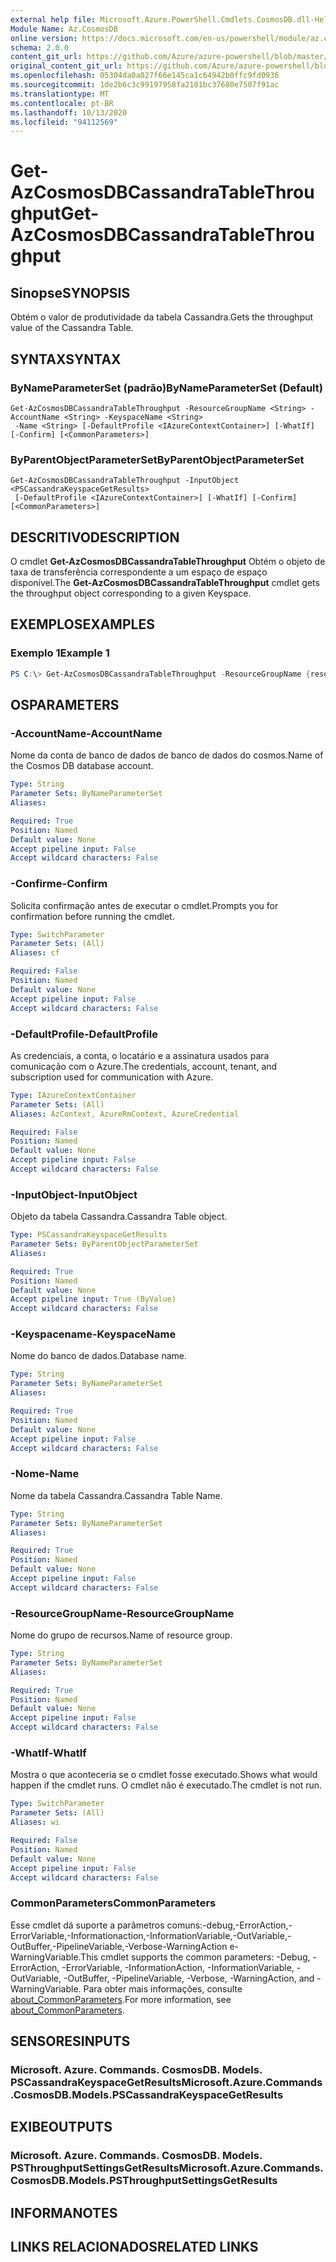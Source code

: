 ```yaml
---
external help file: Microsoft.Azure.PowerShell.Cmdlets.CosmosDB.dll-Help.xml
Module Name: Az.CosmosDB
online version: https://docs.microsoft.com/en-us/powershell/module/az.cosmosdb/get-azcosmosdbcassandratablethroughput
schema: 2.0.0
content_git_url: https://github.com/Azure/azure-powershell/blob/master/src/CosmosDB/CosmosDB/help/Get-AzCosmosDBCassandraTableThroughput.md
original_content_git_url: https://github.com/Azure/azure-powershell/blob/master/src/CosmosDB/CosmosDB/help/Get-AzCosmosDBCassandraTableThroughput.md
ms.openlocfilehash: 05304da0a027f66e145ca1c64942b0ffc9fd0936
ms.sourcegitcommit: 1de2b6c3c99197958fa2101bc37680e7507f91ac
ms.translationtype: MT
ms.contentlocale: pt-BR
ms.lasthandoff: 10/13/2020
ms.locfileid: "94112569"
---
```

# <span data-ttu-id="6c009-101">Get-AzCosmosDBCassandraTableThroughput</span><span class="sxs-lookup"><span data-stu-id="6c009-101">Get-AzCosmosDBCassandraTableThroughput</span></span>

## <span data-ttu-id="6c009-102">Sinopse</span><span class="sxs-lookup"><span data-stu-id="6c009-102">SYNOPSIS</span></span>
<span data-ttu-id="6c009-103">Obtém o valor de produtividade da tabela Cassandra.</span><span class="sxs-lookup"><span data-stu-id="6c009-103">Gets the throughput value of the Cassandra Table.</span></span>

## <span data-ttu-id="6c009-104">SYNTAX</span><span class="sxs-lookup"><span data-stu-id="6c009-104">SYNTAX</span></span>

### <span data-ttu-id="6c009-105">ByNameParameterSet (padrão)</span><span class="sxs-lookup"><span data-stu-id="6c009-105">ByNameParameterSet (Default)</span></span>
```
Get-AzCosmosDBCassandraTableThroughput -ResourceGroupName <String> -AccountName <String> -KeyspaceName <String>
 -Name <String> [-DefaultProfile <IAzureContextContainer>] [-WhatIf] [-Confirm] [<CommonParameters>]
```

### <span data-ttu-id="6c009-106">ByParentObjectParameterSet</span><span class="sxs-lookup"><span data-stu-id="6c009-106">ByParentObjectParameterSet</span></span>
```
Get-AzCosmosDBCassandraTableThroughput -InputObject <PSCassandraKeyspaceGetResults>
 [-DefaultProfile <IAzureContextContainer>] [-WhatIf] [-Confirm] [<CommonParameters>]
```

## <span data-ttu-id="6c009-107">DESCRITIVO</span><span class="sxs-lookup"><span data-stu-id="6c009-107">DESCRIPTION</span></span>
<span data-ttu-id="6c009-108">O cmdlet **Get-AzCosmosDBCassandraTableThroughput** Obtém o objeto de taxa de transferência correspondente a um espaço de espaço disponível.</span><span class="sxs-lookup"><span data-stu-id="6c009-108">The **Get-AzCosmosDBCassandraTableThroughput** cmdlet gets the throughput object corresponding to a given Keyspace.</span></span>

## <span data-ttu-id="6c009-109">EXEMPLOS</span><span class="sxs-lookup"><span data-stu-id="6c009-109">EXAMPLES</span></span>

### <span data-ttu-id="6c009-110">Exemplo 1</span><span class="sxs-lookup"><span data-stu-id="6c009-110">Example 1</span></span>
```powershell
PS C:\> Get-AzCosmosDBCassandraTableThroughput -ResourceGroupName {resourceGroupName} -AccountName {accountName} -Keyspace {keyspaceName} -Name {tableName}
```

## <span data-ttu-id="6c009-111">OS</span><span class="sxs-lookup"><span data-stu-id="6c009-111">PARAMETERS</span></span>

### <span data-ttu-id="6c009-112">-AccountName</span><span class="sxs-lookup"><span data-stu-id="6c009-112">-AccountName</span></span>
<span data-ttu-id="6c009-113">Nome da conta de banco de dados de banco de dados do cosmos.</span><span class="sxs-lookup"><span data-stu-id="6c009-113">Name of the Cosmos DB database account.</span></span>

```yaml
Type: String
Parameter Sets: ByNameParameterSet
Aliases:

Required: True
Position: Named
Default value: None
Accept pipeline input: False
Accept wildcard characters: False
```

### <span data-ttu-id="6c009-114">-Confirme</span><span class="sxs-lookup"><span data-stu-id="6c009-114">-Confirm</span></span>
<span data-ttu-id="6c009-115">Solicita confirmação antes de executar o cmdlet.</span><span class="sxs-lookup"><span data-stu-id="6c009-115">Prompts you for confirmation before running the cmdlet.</span></span>

```yaml
Type: SwitchParameter
Parameter Sets: (All)
Aliases: cf

Required: False
Position: Named
Default value: None
Accept pipeline input: False
Accept wildcard characters: False
```

### <span data-ttu-id="6c009-116">-DefaultProfile</span><span class="sxs-lookup"><span data-stu-id="6c009-116">-DefaultProfile</span></span>
<span data-ttu-id="6c009-117">As credenciais, a conta, o locatário e a assinatura usados para comunicação com o Azure.</span><span class="sxs-lookup"><span data-stu-id="6c009-117">The credentials, account, tenant, and subscription used for communication with Azure.</span></span>

```yaml
Type: IAzureContextContainer
Parameter Sets: (All)
Aliases: AzContext, AzureRmContext, AzureCredential

Required: False
Position: Named
Default value: None
Accept pipeline input: False
Accept wildcard characters: False
```

### <span data-ttu-id="6c009-118">-InputObject</span><span class="sxs-lookup"><span data-stu-id="6c009-118">-InputObject</span></span>
<span data-ttu-id="6c009-119">Objeto da tabela Cassandra.</span><span class="sxs-lookup"><span data-stu-id="6c009-119">Cassandra Table object.</span></span>

```yaml
Type: PSCassandraKeyspaceGetResults
Parameter Sets: ByParentObjectParameterSet
Aliases:

Required: True
Position: Named
Default value: None
Accept pipeline input: True (ByValue)
Accept wildcard characters: False
```

### <span data-ttu-id="6c009-120">-Keyspacename</span><span class="sxs-lookup"><span data-stu-id="6c009-120">-KeyspaceName</span></span>
<span data-ttu-id="6c009-121">Nome do banco de dados.</span><span class="sxs-lookup"><span data-stu-id="6c009-121">Database name.</span></span>

```yaml
Type: String
Parameter Sets: ByNameParameterSet
Aliases:

Required: True
Position: Named
Default value: None
Accept pipeline input: False
Accept wildcard characters: False
```

### <span data-ttu-id="6c009-122">-Nome</span><span class="sxs-lookup"><span data-stu-id="6c009-122">-Name</span></span>
<span data-ttu-id="6c009-123">Nome da tabela Cassandra.</span><span class="sxs-lookup"><span data-stu-id="6c009-123">Cassandra Table Name.</span></span>

```yaml
Type: String
Parameter Sets: ByNameParameterSet
Aliases:

Required: True
Position: Named
Default value: None
Accept pipeline input: False
Accept wildcard characters: False
```

### <span data-ttu-id="6c009-124">-ResourceGroupName</span><span class="sxs-lookup"><span data-stu-id="6c009-124">-ResourceGroupName</span></span>
<span data-ttu-id="6c009-125">Nome do grupo de recursos.</span><span class="sxs-lookup"><span data-stu-id="6c009-125">Name of resource group.</span></span>

```yaml
Type: String
Parameter Sets: ByNameParameterSet
Aliases:

Required: True
Position: Named
Default value: None
Accept pipeline input: False
Accept wildcard characters: False
```

### <span data-ttu-id="6c009-126">-WhatIf</span><span class="sxs-lookup"><span data-stu-id="6c009-126">-WhatIf</span></span>
<span data-ttu-id="6c009-127">Mostra o que aconteceria se o cmdlet fosse executado.</span><span class="sxs-lookup"><span data-stu-id="6c009-127">Shows what would happen if the cmdlet runs.</span></span>
<span data-ttu-id="6c009-128">O cmdlet não é executado.</span><span class="sxs-lookup"><span data-stu-id="6c009-128">The cmdlet is not run.</span></span>

```yaml
Type: SwitchParameter
Parameter Sets: (All)
Aliases: wi

Required: False
Position: Named
Default value: None
Accept pipeline input: False
Accept wildcard characters: False
```

### <span data-ttu-id="6c009-129">CommonParameters</span><span class="sxs-lookup"><span data-stu-id="6c009-129">CommonParameters</span></span>
<span data-ttu-id="6c009-130">Esse cmdlet dá suporte a parâmetros comuns:-debug,-ErrorAction,-ErrorVariable,-Informationaction,-InformationVariable,-OutVariable,-OutBuffer,-PipelineVariable,-Verbose-WarningAction e-WarningVariable.</span><span class="sxs-lookup"><span data-stu-id="6c009-130">This cmdlet supports the common parameters: -Debug, -ErrorAction, -ErrorVariable, -InformationAction, -InformationVariable, -OutVariable, -OutBuffer, -PipelineVariable, -Verbose, -WarningAction, and -WarningVariable.</span></span> <span data-ttu-id="6c009-131">Para obter mais informações, consulte [about_CommonParameters](http://go.microsoft.com/fwlink/?LinkID=113216).</span><span class="sxs-lookup"><span data-stu-id="6c009-131">For more information, see [about_CommonParameters](http://go.microsoft.com/fwlink/?LinkID=113216).</span></span>

## <span data-ttu-id="6c009-132">SENSORES</span><span class="sxs-lookup"><span data-stu-id="6c009-132">INPUTS</span></span>

### <span data-ttu-id="6c009-133">Microsoft. Azure. Commands. CosmosDB. Models. PSCassandraKeyspaceGetResults</span><span class="sxs-lookup"><span data-stu-id="6c009-133">Microsoft.Azure.Commands.CosmosDB.Models.PSCassandraKeyspaceGetResults</span></span>

## <span data-ttu-id="6c009-134">EXIBE</span><span class="sxs-lookup"><span data-stu-id="6c009-134">OUTPUTS</span></span>

### <span data-ttu-id="6c009-135">Microsoft. Azure. Commands. CosmosDB. Models. PSThroughputSettingsGetResults</span><span class="sxs-lookup"><span data-stu-id="6c009-135">Microsoft.Azure.Commands.CosmosDB.Models.PSThroughputSettingsGetResults</span></span>

## <span data-ttu-id="6c009-136">INFORMA</span><span class="sxs-lookup"><span data-stu-id="6c009-136">NOTES</span></span>

## <span data-ttu-id="6c009-137">LINKS RELACIONADOS</span><span class="sxs-lookup"><span data-stu-id="6c009-137">RELATED LINKS</span></span>
